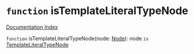 # `function` isTemplateLiteralTypeNode

[Documentation Index](../README.md)

`function` isTemplateLiteralTypeNode(node: [Node](../private.interface.Node/README.md)): node `is` [TemplateLiteralTypeNode](../private.interface.TemplateLiteralTypeNode/README.md)